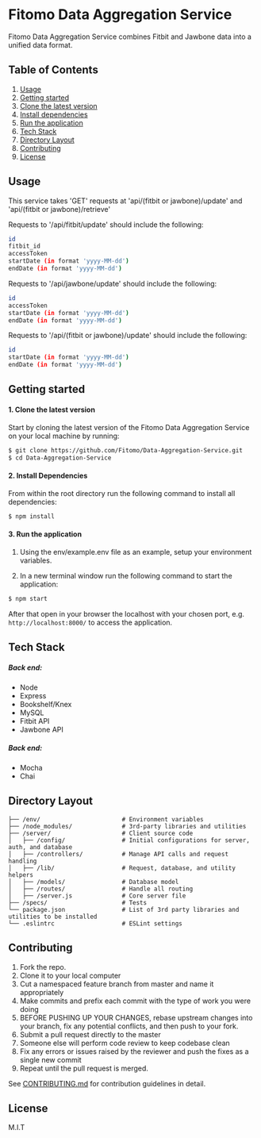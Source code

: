 # Fitomo Data Aggregation Service

  Fitomo Data Aggregation Service combines Fitbit and Jawbone data into a unified data format.

## Table of Contents
1. [Usage](#Usage)
2. [Getting started](#Getting-Started)
  1. [Clone the latest version](#Install-Dependencies)
  2. [Install dependencies](#Install-Dependencies)
  3. [Run the application](#Run-Application)
3. [Tech Stack](#Tech-Stack)
4. [Directory Layout](#Directory-Layout)
5. [Contributing](#Contributing)
6. [License](#License)

## Usage

This service takes 'GET' requests at 'api/(fitbit or jawbone)/update' and 'api/(fitbit or jawbone)/retrieve'

  Requests to '/api/fitbit/update' should include the following:

  ```sh
  id
  fitbit_id
  accessToken
  startDate (in format 'yyyy-MM-dd')
  endDate (in format 'yyyy-MM-dd')
  ```

  Requests to '/api/jawbone/update' should include the following:

  ```sh
  id
  accessToken
  startDate (in format 'yyyy-MM-dd')
  endDate (in format 'yyyy-MM-dd')
  ```

  Requests to '/api/(fitbit or jawbone)/update' should include the following:

  ```sh
  id
  startDate (in format 'yyyy-MM-dd')
  endDate (in format 'yyyy-MM-dd')
  ```

## Getting started

#### 1. Clone the latest version

  Start by cloning the latest version of the Fitomo Data Aggregation Service on your local machine by running:

  ```sh
  $ git clone https://github.com/Fitomo/Data-Aggregation-Service.git
  $ cd Data-Aggregation-Service
  ```

#### 2. Install Dependencies
  From within the root directory run the following command to install all dependencies:

  ```sh
  $ npm install
  ```

#### 3. Run the application

  1. Using the env/example.env file as an example, setup your environment variables.

  2. In a new terminal window run the following command to start the application:

  ```sh
  $ npm start
  ```

  After that open in your browser the localhost with your chosen port, e.g. ``` http://localhost:8000/ ``` to access the application.

## Tech Stack

##### Back end:
- Node
- Express
- Bookshelf/Knex
- MySQL
- Fitbit API
- Jawbone API

##### Back end:
- Mocha
- Chai

## Directory Layout
```
├── /env/                       # Environment variables
├── /node_modules/              # 3rd-party libraries and utilities
├── /server/                    # Client source code
│   ├── /config/                # Initial configurations for server, auth, and database
│   ├── /controllers/           # Manage API calls and request handling
│   ├── /lib/                   # Request, database, and utility helpers
│   ├── /models/                # Database model
│   ├── /routes/                # Handle all routing
│   ├── /server.js              # Core server file
├── /specs/                     # Tests
└── package.json                # List of 3rd party libraries and utilities to be installed
└── .eslintrc                   # ESLint settings
```

## Contributing

  1. Fork the repo.
  2. Clone it to your local computer
  3. Cut a namespaced feature branch from master and name it appropriately
  4. Make commits and prefix each commit with the type of work you were doing
  5. BEFORE PUSHING UP YOUR CHANGES, rebase upstream changes into your branch, fix any potential conflicts, and then push to your fork.
  6. Submit a pull request directly to the master
  7. Someone else will perform code review to keep codebase clean
  8. Fix any errors or issues raised by the reviewer and push the fixes as a single new commit
  9. Repeat until the pull request is merged.

See [CONTRIBUTING.md](CONTRIBUTING.md) for contribution guidelines in detail.

## License

M.I.T
